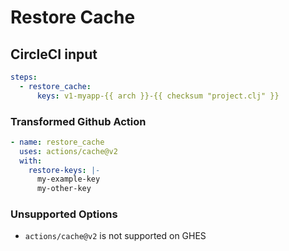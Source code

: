 # Restore Cache

## CircleCI input

```yaml
steps:
  - restore_cache:
      keys: v1-myapp-{{ arch }}-{{ checksum "project.clj" }}
```

### Transformed Github Action

```yaml
- name: restore_cache
  uses: actions/cache@v2
  with:
    restore-keys: |-
      my-example-key
      my-other-key
```

### Unsupported Options

- `actions/cache@v2` is not supported on GHES
